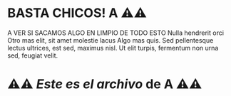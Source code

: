# BASTA CHICOS! **A** ⚠️⚠️

A VER SI SACAMOS ALGO EN LIMPIO DE TODO ESTO
Nulla hendrerit orci Otro mas elit, sit amet molestie lacus Algo mas quis.
Sed pellentesque lectus ultrices, est sed, maximus nisl.
Ut elit turpis, fermentum non urna sed, feugiat velit.

# ⚠️⚠️ _Este es el archivo_ de **A** ⚠️⚠️
